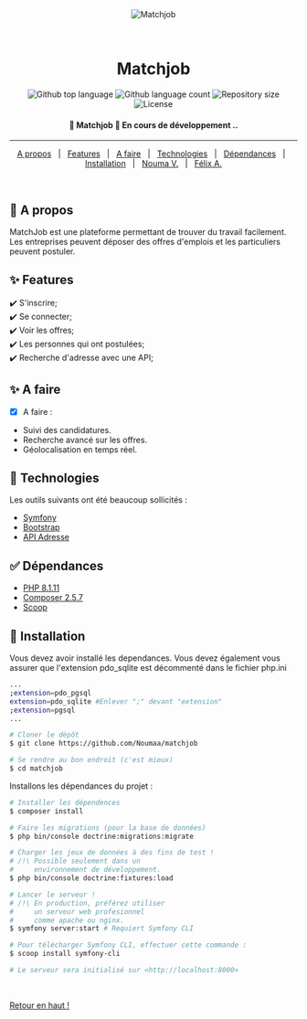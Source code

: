 <div align="center" id="top"> 
  <img src="./.github/app.gif" alt="Matchjob" />

  &#xa0;

  <!-- <a href="https://matchjob.netlify.app">Demo</a> -->
</div>

<h1 align="center">Matchjob</h1>

<p align="center">
  <img alt="Github top language" src="https://img.shields.io/github/languages/top/Noumaa/matchjob?color=56BEB8">

  <img alt="Github language count" src="https://img.shields.io/github/languages/count/Noumaa/matchjob?color=56BEB8">

  <img alt="Repository size" src="https://img.shields.io/github/repo-size/Noumaa/matchjob?color=56BEB8">

  <img alt="License" src="https://img.shields.io/github/license/Noumaa/matchjob?color=56BEB8">

  <!-- <img alt="Github issues" src="https://img.shields.io/github/issues/Noumaa/matchjob?color=56BEB8" /> -->

  <!-- <img alt="Github forks" src="https://img.shields.io/github/forks/Noumaa/matchjob?color=56BEB8" /> -->

  <!-- <img alt="Github stars" src="https://img.shields.io/github/stars/Noumaa/matchjob?color=56BEB8" /> -->
</p>

<!-- Status -->

<h4 align="center"> 
	🚀 Matchjob 🚧 En cours de développement ..
</h4> 

<hr>

<p align="center">
  <a href="#dart-a-propos">A propos</a> &#xa0; | &#xa0; 
  <a href="#sparkles-features">Features</a> &#xa0; | &#xa0;
  <a href="#sparkles-a-faire">A faire</a> &#xa0; | &#xa0;
  <a href="#rocket-technologies">Technologies</a> &#xa0; | &#xa0;
  <a href="#white_check_mark-dépendances">Dépendances</a> &#xa0; | &#xa0;
  <a href="#checkered_flag-installation">Installation</a> &#xa0; | &#xa0;
  <a href="https://github.com/Noumaa" target="_blank">Nouma V.</a> &#xa0; | &#xa0;
  <a href="https://github.com/AFelix20100" target="_blank">Félix A.</a>
</p>

<br>

## :dart: A propos ##

MatchJob est une plateforme permettant de trouver du travail facilement. Les entreprises peuvent déposer des offres d'emplois et les particuliers peuvent postuler. 

## :sparkles: Features ##

:heavy_check_mark: S'inscrire;\
:heavy_check_mark: Se connecter;\
:heavy_check_mark: Voir les offres;\
:heavy_check_mark: Les personnes qui ont postulées;\
:heavy_check_mark: Recherche d'adresse avec une API;

## :sparkles: A faire ##

- [x] A faire :
- Suivi des candidatures.
- Recherche avancé sur les offres.
- Géolocalisation en temps réel.


## :rocket: Technologies ##

Les outils suivants ont été beaucoup sollicités :

- [Symfony](https://symfony.com/)
- [Bootstrap](https://getbootstrap.com/)
- [API Adresse](https://adresse.data.gouv.fr/api-doc/adresse)

## :white_check_mark: Dépendances ##

- [PHP 8.1.11](https://windows.php.net/downloads/releases/archives/php-8.1.11-nts-Win32-vs16-x64.zip)
- [Composer 2.5.7 ](https://getcomposer.org/Composer-Setup.exe)
- [Scoop](https://scoop.sh/)

## :checkered_flag: Installation ##

Vous devez avoir installé les dependances. Vous devez également vous assurer que l'extension pdo_sqlite est décommenté dans le fichier php.ini
```bash
...
;extension=pdo_pgsql
extension=pdo_sqlite #Enlever ";" devant "extension"
;extension=pgsql
...
```


```bash
# Cloner le dépôt
$ git clone https://github.com/Noumaa/matchjob

# Se rendre au bon endroit (c'est mieux)
$ cd matchjob
```
Installons les dépendances du projet :

```bash
# Installer les dépendences
$ composer install

# Faire les migrations (pour la base de données)
$ php bin/console doctrine:migrations:migrate

# Charger les jeux de données à des fins de test !
# /!\ Possible seulement dans un
#     environnement de développement.
$ php bin/console doctrine:fixtures:load

# Lancer le serveur !
# /!\ En production, préférez utiliser
#     un serveur web profesionnel
#     comme apache ou nginx.
$ symfony server:start # Requiert Symfony CLI

# Pour télécharger Symfony CLI, effectuer cette commande : 
$ scoop install symfony-cli

# Le serveur sera initialisé sur <http://localhost:8000>
```

<!-- ## :memo: Licence ##

This project is under license from MIT. For more details, see the [LICENSE](LICENSE.md) file.


Fait avec :heart: par <a href="https://github.com/Noumaa" target="_blank">Nouma</a> -->

&#xa0;

<a href="#top">Retour en haut !</a>
